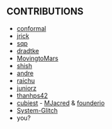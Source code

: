 ## CONTRIBUTIONS
  - [conformal](https://github.com/conformal/gotk3)
  - [jrick](https://github.com/jrick/gotk3)
  - [sqp](https://github.com/sqp/gotk3)
  - [dradtke](https://github.com/dradtke/gotk3)
  - [MovingtoMars](https://github.com/MovingtoMars/gotk3)
  - [shish](https://github.com/shish/gotk3)
  - [andre](https://github.com/andre-hub/gotk3)
  - [raichu](https://github.com/raichu/gotk3)
  - [juniorz](https://github.com/juniorz)
  - [thanhps42](https://github.com/thanhps42)
  - [cubiest](https://github.com/cubiest/gotk3) - [MJacred](https://github.com/MJacred) & [founderio](https://github.com/founderio)
  - [System-Glitch](https://github.com/System-Glitch)
  - you?
